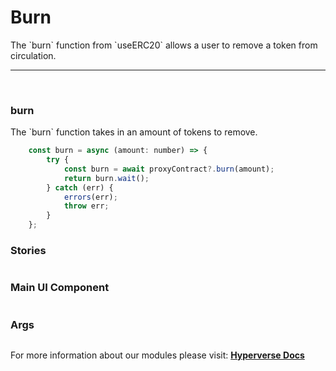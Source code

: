# Burn

<p> The `burn` function from `useERC20` allows a user to remove a token from circulation. </p>

---

<br>

### burn

<p> The `burn` function takes in an amount of tokens to remove. </p>

```jsx
	const burn = async (amount: number) => {
		try {
			const burn = await proxyContract?.burn(amount);
			return burn.wait();
		} catch (err) {
			errors(err);
			throw err;
		}
	};
```

### Stories

```jsx

```

### Main UI Component

```jsx

```

### Args

```jsx

```

For more information about our modules please visit: [**Hyperverse Docs**](docs.hyperverse.dev)
